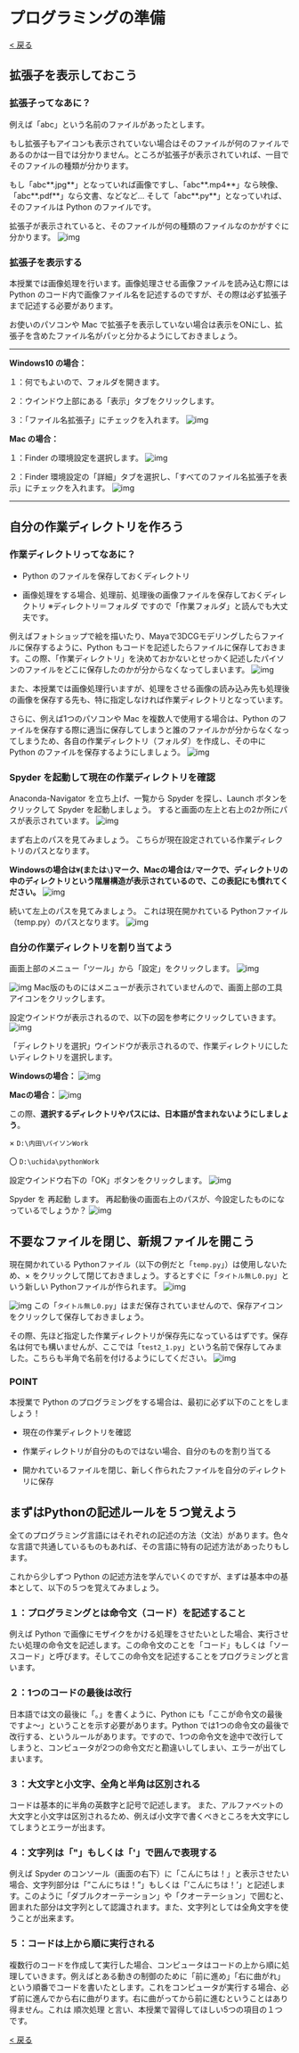 # プログラミングの準備

[< 戻る](../)


## 拡張子を表示しておこう

### 拡張子ってなあに？

例えば「abc」という名前のファイルがあったとします。

もし拡張子もアイコンも表示されていない場合はそのファイルが何のファイルであるのかは一目では分かりません。ところが拡張子が表示されていれば、一目でそのファイルの種類が分かります。

もし「abc**.jpg**」となっていれば画像ですし、「abc**.mp4**」なら映像、「abc**.pdf**」なら文書、などなど…
そして「abc**.py**」となっていれば、そのファイルは Python のファイルです。


拡張子が表示されていると、そのファイルが何の種類のファイルなのかがすぐに分かります。
![img](assets/image11.png)


### 拡張子を表示する

本授業では画像処理を行います。画像処理させる画像ファイルを読み込む際には Python のコード内で画像ファイル名を記述するのですが、その際は必ず拡張子まで記述する必要があります。

お使いのパソコンや Mac で拡張子を表示していない場合は表示をONにし、拡張子を含めたファイル名がパッと分かるようにしておきましょう。

---

**Windows10 の場合：**

１：何でもよいので、フォルダを開きます。

２：ウインドウ上部にある「表示」タブをクリックします。

３：「ファイル名拡張子」にチェックを入れます。
![img](assets/image4.png)


**Mac の場合：**

１：Finder の環境設定を選択します。
![img](assets/image15.png)


２：Finder 環境設定の「詳細」タブを選択し、「すべてのファイル名拡張子を表示」にチェックを入れます。
![img](assets/image14.png)

---

## 自分の作業ディレクトリを作ろう

### 作業ディレクトリってなあに？

- Python のファイルを保存しておくディレクトリ


- 画像処理をする場合、処理前、処理後の画像ファイルを保存しておくディレクトリ
※ディレクトリ＝フォルダ ですので「作業フォルダ」と読んでも大丈夫です。

例えばフォトショップで絵を描いたり、Mayaで3DCGモデリングしたらファイルに保存するように、Python もコードを記述したらファイルに保存しておきます。この際、「作業ディレクトリ」を決めておかないとせっかく記述したパイソンのファイルをどこに保存したのかが分からなくなってしまいます。
![img](assets/image2.png)

また、本授業では画像処理行いますが、処理をさせる画像の読み込み先も処理後の画像を保存する先も、特に指定しなければ作業ディレクトリとなっています。

さらに、例えば1つのパソコンや Mac を複数人で使用する場合は、Python のファイルを保存する際に適当に保存してしまうと誰のファイルかが分からなくなってしまうため、各自の作業ディレクトリ（フォルダ）を作成し、その中に Python のファイルを保存するようにしましょう。
![img](assets/image12.png)


### Spyder を起動して現在の作業ディレクトリを確認

Anaconda-Navigator を立ち上げ、一覧から Spyder を探し、Launch ボタンをクリックして Spyder を起動しましょう。
すると画面の左上と右上の2か所にパスが表示されています。
![img](assets/image7.png)

まず右上のパスを見てみましょう。
こちらが現在設定されている作業ディレクトリのパスとなります。

**Windowsの場合は`¥`(または`\`)マーク、Macの場合は`/`マークで、ディレクトリの中のディレクトリという階層構造が表示されているので、この表記にも慣れてください。**
![img](assets/image6.png)

続いて左上のパスを見てみましょう。
これは現在開かれている Pythonファイル（temp.py）のパスとなります。
![img](assets/image5.png)


### 自分の作業ディレクトリを割り当てよう

画面上部のメニュー「ツール」から「設定」をクリックします。
![img](assets/image10.png)

![img](assets/image19.png)
Mac版のものにはメニューが表示されていませんので、画面上部の工具アイコンをクリックします。

設定ウインドウが表示されるので、以下の図を参考にクリックしていきます。
![img](assets/image8.png)


「ディレクトリを選択」ウインドウが表示されるので、作業ディレクトリにしたいディレクトリを選択します。

**Windowsの場合：**
![img](assets/image3.png)

**Macの場合：**
![img](assets/image18.png)


この際、**選択するディレクトリやパスには、日本語が含まれないようにしましょう**。


×  `D:\内田\パイソンWork`

〇  `D:\uchida\pythonWork`



設定ウインドウ右下の「OK」ボタンをクリックします。
![img](assets/image1.png)



Spyder を 再起動 します。
再起動後の画面右上のパスが、今設定したものになっているでしょうか？
![img](assets/image9.png)





## 不要なファイルを閉じ、新規ファイルを開こう

現在開かれている Pythonファイル（以下の例だと「`temp.py`」）は使用しないため、× をクリックして閉じておきましょう。するとすぐに「`タイトル無し0.py`」という新しい Pythonファイルが作られます。
![img](assets/image17.png)

![img](assets/image13.png)
この「`タイトル無し0.py`」はまだ保存されていませんので、保存アイコンをクリックして保存しておきましょう。

その際、先ほど指定した作業ディレクトリが保存先になっているはずです。保存名は何でも構いませんが、ここでは「`test2_1.py`」という名前で保存してみました。こちらも半角で名前を付けるようにしてください。
![img](assets/image16.png)


### POINT

本授業で Python のプログラミングをする場合は、最初に必ず以下のことをしましょう！ 

- 現在の作業ディレクトリを確認

- 作業ディレクトリが自分のものではない場合、自分のものを割り当てる

- 開かれているファイルを閉じ、新しく作られたファイルを自分のディレクトリに保存 


## まずはPythonの記述ルールを５つ覚えよう

全てのプログラミング言語にはそれぞれの記述の方法（文法）があります。色々な言語で共通しているものもあれば、その言語に特有の記述方法があったりもします。

これから少しずつ Python の記述方法を学んでいくのですが、まずは基本中の基本として、以下の５つを覚えてみましょう。

### １：プログラミングとは命令文（コード）を記述すること

例えば Python で画像にモザイクをかける処理をさせたいとした場合、実行させたい処理の命令文を記述します。この命令文のことを「コード」もしくは「ソースコード」と呼びます。そしてこの命令文を記述することをプログラミングと言います。

### ２：1つのコードの最後は改行

日本語では文の最後に「。」を書くように、Python にも「ここが命令文の最後ですよ～」ということを示す必要があります。Python では1つの命令文の最後で改行する、というルールがあります。ですので、1つの命令文を途中で改行してしまうと、コンピュータが2つの命令文だと勘違いしてしまい、エラーが出てしまいます。

### ３：大文字と小文字、全角と半角は区別される

コードは基本的に半角の英数字と記号で記述します。
また、アルファベットの大文字と小文字は区別されるため、例えば小文字で書くべきところを大文字にしてしまうとエラーが出ます。

### ４：文字列は「"」もしくは「'」で囲んで表現する

例えば Spyder のコンソール（画面の右下）に「こんにちは！」と表示させたい場合、文字列部分は「”こんにちは！”」もしくは「’こんにちは！’」と記述します。このように「ダブルクオーテーション」や「クオーテーション」で囲むと、囲まれた部分は文字列として認識されます。また、文字列としては全角文字を使うことが出来ます。

### ５：コードは上から順に実行される

複数行のコードを作成して実行した場合、コンピュータはコードの上から順に処理していきます。例えばとある動きの制御のために「前に進め」「右に曲がれ」という順番でコードを書いたとします。これをコンピュータが実行する場合、必ず前に進んでから右に曲がります。右に曲がってから前に進むということはあり得ません。これは 順次処理 と言い、本授業で習得してほしい5つの項目の１つです。



[< 戻る](../)